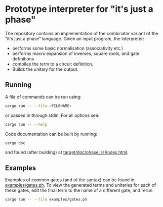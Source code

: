 # Prototype interpreter for "it's just a phase"

The repository contains an implementation of the combinator variant of the "it's just a phase" language.
Given an input program, the interpreter:
- performs some basic normalisation (associativity etc.)
- performs macro expansion of inverses, square roots, and gate definitions
- compiles the term to a circuit definition.
- Builds the unitary for the output.

## Running

A file of commands can be run using:

```bash
cargo run -- --file <FILENAME>
```

or passed in through stdin. For all options see:
```bash
cargo run -- --help
```

Code documentation can be built by running:
```bash
cargo doc
```
and found (after building) at [target/doc/phase_rs/index.html](target/doc/phase_rs/index.html).

## Examples

Examples of common gates (and of the syntax) can be found in [examples/gates.ph](examples/gates.ph). To view the generated terms and unitaries for each of these gates, edit the final term to the name of a different gate, and rerun:
```bash
cargo run -- --file examples/gates.ph
```

